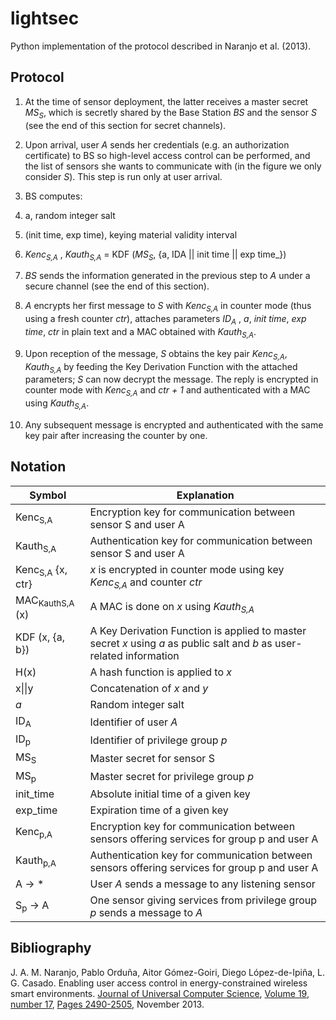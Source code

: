 lightsec
========

Python implementation of the protocol described in Naranjo et al. (2013).



Protocol
--------

1. At the time of sensor deployment, the latter receives a master secret _MS<sub>S</sub>_, which is secretly shared by the Base Station _BS_ and the sensor _S_ (see the end of this section for secret channels).
1. Upon arrival, user _A_ sends her credentials (e.g. an authorization certificate) to BS so high-level access control can be performed, and the list of sensors she wants to communicate with (in the figure we only consider _S_). This step is run only at user arrival.
1. BS computes:
 1. a, random integer salt
 1. (init time, exp time), keying material validity interval
 1. _Kenc<sub>S,A</sub>_ , _Kauth<sub>S,A</sub>_ = KDF (_MS<sub>S</sub>_, {a, IDA &#124;&#124; init time &#124;&#124; exp time_})

1. _BS_ sends the information generated in the previous step to _A_ under a secure channel (see the end of this section).
1. _A_ encrypts her first message to _S_ with _Kenc<sub>S,A</sub>_ in counter mode (thus using a fresh counter _ctr_), attaches parameters _ID<sub>A</sub>_ , _a_, _init time_, _exp time_, _ctr_ in plain text and a MAC obtained with _Kauth<sub>S,A</sub>_.
1. Upon reception of the message, _S_ obtains the key pair _Kenc<sub>S,A</sub>_, _Kauth<sub>S,A</sub>_ by feeding the Key Derivation Function with the attached parameters; _S_ can now decrypt the message. The reply is encrypted in counter mode with _Kenc<sub>S,A</sub>_ and _ctr + 1_ and authenticated with a MAC using _Kauth<sub>S,A</sub>_.
1. Any subsequent message is encrypted and authenticated with the same key pair after increasing the counter by one.



Notation
--------

Symbol         | Explanation
-------------- | ------------------------------
Kenc<sub>S,A</sub> |  Encryption key for communication between sensor S and user A
Kauth<sub>S,A</sub> |  Authentication key for communication between sensor S and user A
Kenc<sub>S,A</sub> {x, ctr} |  _x_ is encrypted in counter mode using key _Kenc<sub>S,A</sub>_ and counter _ctr_
MAC<sub>KauthS,A</sub> (x) |  A MAC is done on _x_ using _Kauth<sub>S,A</sub>_
KDF (x, {a, b}) |  A Key Derivation Function is applied to master secret _x_ using _a_ as public salt and _b_ as user-related information
H(x) |  A hash function is applied to _x_
x&#124;&#124;y | Concatenation of _x_ and _y_
_a_ | Random integer salt
ID<sub>A</sub> |  Identifier of user _A_
ID<sub>p</sub> |  Identifier of privilege group _p_
MS<sub>S</sub> |  Master secret for sensor S
MS<sub>p</sub> | Master secret for privilege group _p_
init_time |  Absolute initial time of a given key
exp_time |  Expiration time of a given key
Kenc<sub>p,A</sub> |  Encryption key for communication between sensors offering services for group p and user A
Kauth<sub>p,A</sub> |  Authentication key for communication between sensors offering services for group p and user A
A → * | User _A_ sends a message to any listening sensor
S<sub>p</sub> → A |  One sensor giving services from privilege group _p_ sends a message to _A_



Bibliography
------------

J. A. M. Naranjo, Pablo Orduña, Aitor Gómez-Goiri, Diego López-de-Ipiña, L. G. Casado. Enabling user access control in energy-constrained wireless smart environments. [Journal of Universal Computer Science](http://www.jucs.org/), [Volume 19](http://www.jucs.org/jucs_19), [number 17](http://www.jucs.org/jucs_19_17), [Pages 2490-2505](http://www.jucs.org/jucs_19_17/enabling_user_access_control), November 2013.
